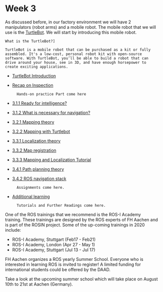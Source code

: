 # Week 3

As discussed before, in our factory environment we will have 2 manipulators (robot arms) and a mobile robot. The mobile robot that we will use is the [TurtleBot](http://www.turtlebot.com/manufacturers/). We will start by introducing this mobile robot.


    What is the TurtleBot?]

    TurtleBot is a mobile robot that can be purchased as a kit or fully assembled. It's a low-cost, personal robot kit with open-source software. With TurtleBot, you’ll be able to build a robot that can drive around your house, see in 3D, and have enough horsepower to create exciting applications.

* [TurtleBot Introduction](https://youtu.be/S2YV6S-tuBU)
* [Recap on Inspection](https://youtu.be/l7FYlP9bj3M)

        Hands-on practice Part come here

* [3.1.1 Ready for intelligence?](https://youtu.be/_xbNBb6DML8)
* [3.1.2 What is necessary for navigation?](https://youtu.be/SpsXwpiR6gY)
* [3.2.1 Mapping theory](https://youtu.be/1TkaGRl0b_Y)
* [3.2.2 Mapping with Turtlebot](https://youtu.be/6Fh806bA6SY)
* [3.3.1 Localization theory](https://youtu.be/hNmSIhcDRJA)
* [3.3.2 Map registration](https://youtu.be/TfrmLa-wgSs)
* [3.3.3 Mapping and Localization Tutorial](https://youtu.be/FgMkbolkYqM)
* [3.4.1 Path planning theory](https://youtu.be/QID1F9rI3DA)
* [3.4.2 ROS navigation stack](https://youtu.be/s8riQEaW7Hg)
    
        Assignments come here.

* [Additional learning](https://youtu.be/3hA9XIv424I)

        Tutorials and Further Readings come here.


One of the ROS trainings that we recommend is the ROS-I Academy training. These trainings are designed by the ROS experts of FH Aachen and is part of the ROSIN project. Some of the up-coming trainings in 2020 include:

* ROS-I Academy, Stuttgart (Feb17 - Feb21)
* ROS-I Academy, London (Apr 27 - May 1)
* ROS-I Academy, Stuttgart (Jul 13 - Jul 17)

FH Aachen organizes a ROS yearly Summer School. Everyone who is interested in learning ROS is invited to register! A limited funding for international students could be offered by the DAAD.

Take a look at the upcoming summer school  which will take place on August 10th to 21st at Aachen (Germany).

